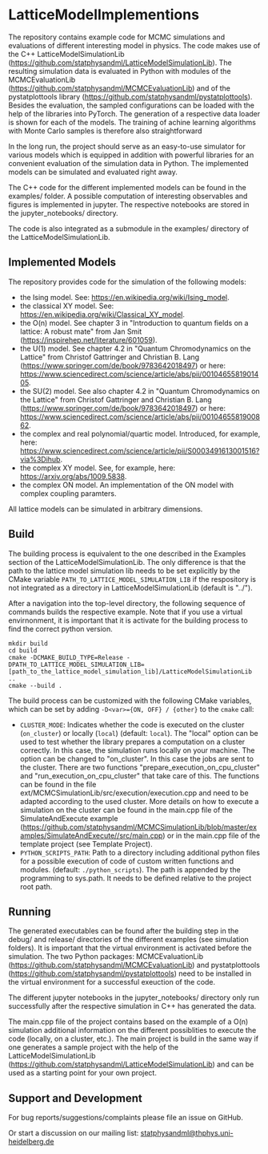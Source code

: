 LatticeModelImplementions
=================

The repository contains example code for MCMC simulations and evaluations of different interesting model in physics. The code makes use of the C++ LatticeModelSimulationLib (https://github.com/statphysandml/LatticeModelSimulationLib). The resulting simulation data is evaluated in Python with modules of the MCMCEvaluationLib (https://github.com/statphysandml/MCMCEvaluationLib) and of the pystatplottools library  (https://github.com/statphysandml/pystatplottools). Besides the evaluation, the sampled configurations can be loaded with the help of the libraries into PyTorch. The generation of a respective data loader is shown for each of the models. The training of achine learning algorithms with Monte Carlo samples is therefore also straightforward

In the long run, the project should serve as an easy-to-use simulator for various models which is equipped in addition with powerful libraries for an convenient evaluation of the simulation data in Python. The implemented models can be simulated and evaluated right away.

The C++ code for the different implemented models can be found in the examples/ folder. A possible computation of interesting observables and figures is implemented in jupyter. The respective notebooks are stored in the jupyter_notebooks/ directory.

The code is also integrated as a submodule in the examples/ directory of the LatticeModelSimulationLib.

Implemented Models
------------------

The repository provides code for the simulation of the following models:

- the Ising model. See: https://en.wikipedia.org/wiki/Ising_model.
- the classical XY model. See: https://en.wikipedia.org/wiki/Classical_XY_model.
- the O(n) model. See chapter 3 in "Introduction to quantum fields on a lattice: A robust mate" from Jan Smit (https://inspirehep.net/literature/601059).
- the U(1) model. See chapter 4.2 in "Quantum Chromodynamics on the Lattice" from Christof Gattringer and Christian B. Lang (https://www.springer.com/de/book/9783642018497) or here: https://www.sciencedirect.com/science/article/abs/pii/0010465581901405.
- the SU(2) model. See also chapter 4.2 in "Quantum Chromodynamics on the Lattice" from Christof Gattringer and Christian B. Lang (https://www.springer.com/de/book/9783642018497) or here: https://www.sciencedirect.com/science/article/abs/pii/0010465581900862.
- the complex and real polynomial/quartic model. Introduced, for example, here: https://www.sciencedirect.com/science/article/pii/S0003491613001516?via%3Dihub.
- the complex XY model. See, for example, here: https://arxiv.org/abs/1009.5838.
- the complex ON model. An implementation of the ON model with complex coupling paramters.

All lattice models can be simulated in arbitrary dimensions.

Build
-----

The building process is equivalent to the one described in the Examples section of the LatticeModelSimulationLib. The only difference is that the path to the lattice model simulation lib needs to be set explicitly by the CMake variable `PATH_TO_LATTICE_MODEL_SIMULATION_LIB` if the respository is not integrated as a directory in LatticeModelSimulationLib (default is "../").

After a navigation into the top-level directory, the following sequence of commands builds the respective example. Note that if you use a virtual envirnonment, it is important that it is activate for the building process to find the correct python version.

```
mkdir build
cd build
cmake -DCMAKE_BUILD_TYPE=Release -DPATH_TO_LATTICE_MODEL_SIMULATION_LIB=[path_to_the_lattice_model_simulation_lib]/LatticeModelSimulationLib .. 
cmake --build .
```

The build process can be customized with the following CMake variables,
which can be set by adding `-D<var>={ON, OFF} / {other}` to the `cmake` call:

* `CLUSTER_MODE`: Indicates whether the code is executed on the cluster (`on_cluster`) or locally (`local`) (default: `local`). The "local" option can be used to test whether the library prepares a computation on a cluster correctly. In this case, the simulation runs locally on your machine. The option can be changed to "on_cluster". In this case the jobs are sent to the cluster. There are two functions "prepare_execution_on_cpu_cluster" and "run_execution_on_cpu_cluster" that take care of this. The functions can be found in the file ext/MCMCSimulationLib/src/execution/execution.cpp and need to be adapted according to the used cluster. More details on how to execute a simulation on the cluster can be found in the main.cpp file of the SimulateAndExecute example (https://github.com/statphysandml/MCMCSimulationLib/blob/master/examples/SimulateAndExecute//src/main.cpp) or in the main.cpp file of the template project (see Template Project).
* `PYTHON_SCRIPTS_PATH`: Path to a directory including additional python files for a possible execution of code of custom written functions and modules. (default: `./python_scripts`). The path is appended by the programming to sys.path. It needs to be defined relative to the project root path.


Running
-------

The generated executables can be found after the building step in the debug/ and release/ directories of the different examples (see simulation folders). It is important that the virtual environment is activated before the simulation. The two Python packages: MCMCEvaluationLib (https://github.com/statphysandml/MCMCEvaluationLib) and pystatplottools (https://github.com/statphysandml/pystatplottools) need to be installed in the virtual environment for a successful exeuction of the code.

The different jupyter notebooks in the jupyter_notebooks/ directory only run successfully after the respective simulation in C++ has generated the data.

The main.cpp file of the project contains based on the example of a O(n) simulation additional information on the different possiblities to execute the code (locally, on a cluster, etc.). The main project is build in the same way if one generates a sample project with the help of the LatticeModelSimulationLib (https://github.com/statphysandml/LatticeModelSimulationLib) and can be used as a starting point for your own project.

Support and Development
----------------------

For bug reports/suggestions/complaints please file an issue on GitHub.

Or start a discussion on our mailing list: statphysandml@thphys.uni-heidelberg.de
